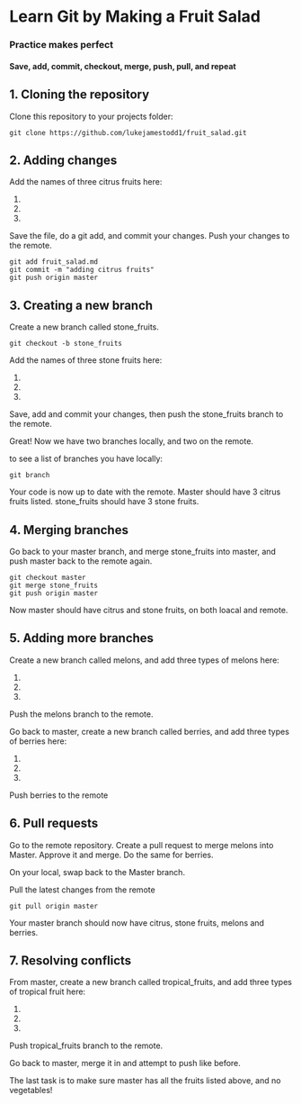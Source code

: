 # Learn Git by Making a Fruit Salad
### Practice makes perfect
#### Save, add, commit, checkout, merge, push, pull, and repeat


## 1. Cloning the repository

Clone this repository to your projects folder:
```
git clone https://github.com/lukejamestodd1/fruit_salad.git
```


## 2. Adding changes

Add the names of three citrus fruits here:

1. 
2. 
3. 


Save the file, do a git add, and commit your changes. Push your changes to the remote.

```
git add fruit_salad.md
git commit -m "adding citrus fruits"
git push origin master
```


## 3. Creating a new branch

Create a new branch called stone_fruits.

```
git checkout -b stone_fruits
```
Add the names of three stone fruits here:

1. 
2. 
3. 


Save, add and commit your changes, then push the stone_fruits branch to the remote. 


Great! Now we have two branches locally, and two on the remote.

to see a list of branches you have locally:

```
git branch
```
Your code is now up to date with the remote.
Master should have 3 citrus fruits listed.
stone_fruits should have 3 stone fruits.

## 4. Merging branches
Go back to your master branch, and merge stone_fruits into master, and push master back to the remote again.

```
git checkout master
git merge stone_fruits
git push origin master
``` 

Now master should have citrus and stone fruits, on both loacal and remote.


## 5. Adding more branches

Create a new branch called melons, and add three types of melons here:

1. 
2. 
3. 


Push the melons branch to the remote.


Go back to master, create a new branch called berries, and add three types of berries here:

1. 
2. 
3. 


Push berries to the remote

## 6. Pull requests

Go to the remote repository. Create a pull request to merge melons into Master. Approve it and merge.
Do the same for berries.

On your local, swap back to the Master branch.

Pull the latest changes from the remote

```
git pull origin master
```
Your master branch should now have citrus, stone fruits, melons and berries.

## 7. Resolving conflicts

From master, create a new branch called tropical_fruits, and add three types of tropical fruit here:

1. 
2. 
3. 


Push tropical_fruits branch to the remote.

Go back to master, merge it in and attempt to push like before.

The last task is to make sure master has all the fruits listed above, and no vegetables!









